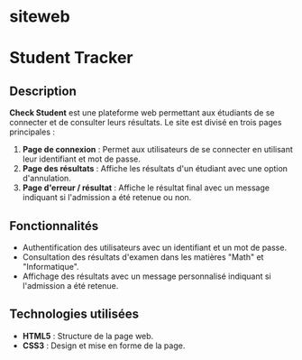 # siteweb
# Student Tracker

## Description

**Check Student** est une plateforme web permettant aux étudiants de se connecter et de consulter leurs résultats. Le site est divisé en trois pages principales :

1. **Page de connexion** : Permet aux utilisateurs de se connecter en utilisant leur identifiant et mot de passe.
2. **Page des résultats** : Affiche les résultats d'un étudiant avec une option d'annulation.
3. **Page d'erreur / résultat** : Affiche le résultat final avec un message indiquant si l'admission a été retenue ou non.

## Fonctionnalités

- Authentification des utilisateurs avec un identifiant et un mot de passe.
- Consultation des résultats d'examen dans les matières "Math" et "Informatique".
- Affichage des résultats avec un message personnalisé indiquant si l'admission a été retenue.

## Technologies utilisées

- **HTML5** : Structure de la page web.
- **CSS3** : Design et mise en forme de la page.
